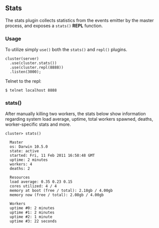 
## Stats

 The stats plugin collects statistics from the events emitter by the master process, and exposes a `stats()` __REPL__ function.


### Usage

To utilize simply `use()` both the `stats()` and `repl()` plugins.

    cluster(server)
      .use(cluster.stats())
      .use(cluster.repl(8888))
      .listen(3000);

Telnet to the repl:

    $ telnet localhost 8888

### stats()

 After manually killing two workers, the stats below show information regarding system load average, uptime, total workers spawned, deaths, worker-specific stats and more.

    cluster> stats()

      Master
      os: Darwin 10.5.0
      state: active
      started: Fri, 11 Feb 2011 16:58:48 GMT
      uptime: 2 minutes
      workers: 4
      deaths: 2

      Resources
      load average: 0.35 0.23 0.15
      cores utilized: 4 / 4
      memory at boot (free / total): 2.18gb / 4.00gb
      memory now (free / total): 2.08gb / 4.00gb

      Workers
      uptime #0: 2 minutes
      uptime #1: 2 minutes
      uptime #2: 1 minute
      uptime #3: 22 seconds

